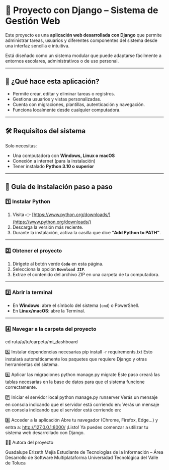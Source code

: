 # 📘 Proyecto con Django – Sistema de Gestión Web

Este proyecto es una **aplicación web desarrollada con Django** que permite administrar tareas, usuarios y diferentes componentes del sistema desde una interfaz sencilla e intuitiva.

Está diseñado como un sistema modular que puede adaptarse fácilmente a entornos escolares, administrativos o de uso personal.

---

## 🧩 ¿Qué hace esta aplicación?

- Permite crear, editar y eliminar tareas o registros.
- Gestiona usuarios y vistas personalizadas.
- Cuenta con migraciones, plantillas, autenticación y navegación.
- Funciona localmente desde cualquier computadora.

---

## 🛠 Requisitos del sistema

Solo necesitas:

- Una computadora con **Windows, Linux o macOS**
- Conexión a internet (para la instalación)
- Tener instalado **Python 3.10 o superior**

---

## 🧭 Guía de instalación paso a paso

### 1️⃣ Instalar Python

1. Visita 👉 [https://www.python.org/downloads/](https://www.python.org/downloads/)
2. Descarga la versión más reciente.
3. Durante la instalación, activa la casilla que dice **"Add Python to PATH"**.

---

### 2️⃣ Obtener el proyecto

1. Dirígete al botón verde **`Code`** en esta página.
2. Selecciona la opción **`Download ZIP`**.
3. Extrae el contenido del archivo ZIP en una carpeta de tu computadora.

---

### 3️⃣ Abrir la terminal

- En **Windows**: abre el símbolo del sistema (`cmd`) o PowerShell.
- En **Linux/macOS**: abre la Terminal.

---

### 4️⃣ Navegar a la carpeta del proyecto
cd ruta/a/tu/carpeta/mi_dashboard


5️⃣ Instalar dependencias necesarias
pip install -r requirements.txt
Esto instalará automáticamente los paquetes que requiere Django y otras herramientas del sistema.

6️⃣ Aplicar las migraciones
python manage.py migrate
Este paso creará las tablas necesarias en la base de datos para que el sistema funcione correctamente.

7️⃣ Iniciar el servidor local
python manage.py runserver
Verás un mensaje en consola indicando que el servidor está corriendo en:
Verás un mensaje en consola indicando que el servidor está corriendo en:

8️⃣ Acceder a la aplicación
Abre tu navegador (Chrome, Firefox, Edge...) y entra a:
http://127.0.0.1:8000/
¡Listo! Ya puedes comenzar a utilizar tu sistema web desarrollado con Django.





🙋‍♀️ Autora del proyecto

Guadalupe Erizeth Mejía
Estudiante de Tecnologías de la Información – Área Desarrollo de Software Multiplataforma
Universidad Tecnológica del Valle de Toluca

```bash


